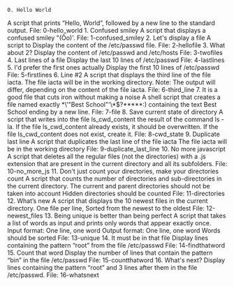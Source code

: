 	0. Hello World
A script that prints “Hello, World”, followed by a new line to the standard output.
File: 0-hello_world
	1. Confused smiley
A script that displays a confused smiley "(Ôo)'.
File: 1-confused_smiley
	2. Let's display a file
A script to Display the content of the /etc/passwd file.
File: 2-hellofile
	3. What about 2?
Display the content of /etc/passwd and /etc/hosts
File: 3-twofiles
	4. Last lines of a file
Display the last 10 lines of /etc/passwd
File: 4-lastlines
	5. I'd prefer the first ones actually
Display the first 10 lines of /etc/passwd
File: 5-firstlines
	6. Line #2
A script that displays the third line of the file iacta.
The file iacta will be in the working directory.
Note: The output will differ, depending on the content of the file iacta.
File: 6-third_line
	7. It is a good file that cuts iron without making a noise
A shell script that creates a file named exactly \*\\'"Best School"\'\\*$\?\*\*\*\*\*:) containing the text Best School ending by a new line.
File: 7-file
	8. Save current state of directory
A script that writes into the file ls_cwd_content the result of the command ls -la. If the file ls_cwd_content already exists, it should be overwritten. If the file ls_cwd_content does not exist, create it.
File: 8-cwd_state
	9. Duplicate last line
A script that duplicates the last line of the file iacta
The file iacta will be in the working directory
File: 9-duplicate_last_line
	10. No more javascript
A script that deletes all the regular files (not the directories) with a .js extension that are present in the current directory and all its subfolders.
File: 10-no_more_js
	11. Don't just count your directories, make your directories count
A script that counts the number of directories and sub-directories in the current directory.
The current and parent directories should not be taken into account
Hidden directories should be counted
File: 11-directories
	12. What’s new
A script that displays the 10 newest files in the current directory. One file per line, Sorted from the newest to the oldest
File: 12-newest_files
	13. Being unique is better than being perfect
A script that takes a list of words as input and prints only words that appear exactly once.
Input format: One line, one word
Output format: One line, one word
Words should be sorted
File: 13-unique
	14. It must be in that file
Display lines containing the pattern “root” from the file /etc/passwd
File: 14-findthatword
	15. Count that word
Display the number of lines that contain the pattern “bin” in the file /etc/passwd
File: 15-countthatword
	16. What's next?
Display lines containing the pattern “root” and 3 lines after them in the file /etc/passwd.
File: 16-whatsnext

